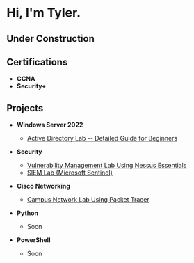 <h1>Hi, I'm Tyler.</h1>
<h2>Under Construction</h2>

<h2>Certifications</h2>
 
 - <b>CCNA</b> 
 - <b>Security+</b>
 

<h2>Projects</h2>

- <b>Windows Server 2022</b>
  - [Active Directory Lab -- Detailed Guide for Beginners](https://github.com/TylersTechLab/ActiveDirectoryGuide)
- <b>Security</b>
  - [Vulnerability Management Lab Using Nessus Essentials](https://github.com/TylersTechLab/NessusEssentialsLab) 
  - [SIEM Lab (Microsoft Sentinel)](https://github.com/TylersTechLab/MicrosoftSentinelLab)
- <b>Cisco Networking</b>
  - [Campus Network Lab Using Packet Tracer](https://github.com/TylersTechLab/CampusNetworkLab)
 
- <b>Python</b>
  - Soon
  
- <b>PowerShell</b>
  - Soon

